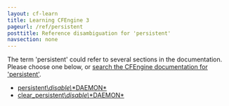 ```yaml
---
layout: cf-learn
title: Learning CFEngine 3
pageurl: /ref/persistent
posttitle: Reference disambiguation for 'persistent'
navsection: none
---
```


The term 'persistent' could refer to several sections in the documentation. Please choose one below, or
[search the CFEngine documentation for 'persistent'](http://cfengine.com/docs/3.5/search.html?q=persistent).

- [persistent\\_disable\\_\*DAEMON\*](http://cfengine.com/docs/3.5/reference-classes.html#persistent_disable_-daemon)
- [clear_persistent\\_disable\\_\*DAEMON\*](http://cfengine.com/docs/3.5/reference-classes.html#clear_persistent_disable_-daemon)
